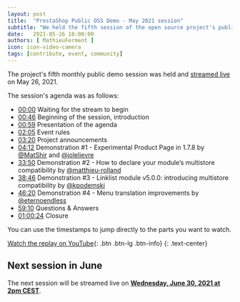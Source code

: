 ```yaml
---
layout: post
title:  "PrestaShop Public OSS Demo - May 2021 session"
subtitle: "We held the fifth session of the open source project's public demo"
date:   2021-05-26 18:00:00
authors: [ MathieuFerment ]
icon: icon-video-camera
tags: [contribute, event, community]
---
```


The project's fifth monthly public demo session was held and [streamed live](https://www.youtube.com/watch?v=MQzTL1J5oGQ) on May 26, 2021.

The session's agenda was as follows:

- [00:00](https://www.youtube.com/watch?v=MQzTL1J5oGQ) Waiting for the stream to begin
- [00:46](https://www.youtube.com/watch?v=MQzTL1J5oGQ&t=46) Beginning of the session, introduction
- [00:59](https://www.youtube.com/watch?v=MQzTL1J5oGQ&t=59) Presentation of the agenda
- [02:05](https://www.youtube.com/watch?v=MQzTL1J5oGQ&t=125) Event rules
- [03:20](https://www.youtube.com/watch?v=MQzTL1J5oGQ&t=200) Project announcements
- [04:12](https://www.youtube.com/watch?v=MQzTL1J5oGQ&t=252) Demonstration #1 - Experimental Product Page in 1.7.8 by [@MatShir](https://github.com/MatShir) and [@jolelievre](https://github.com/jolelievre)
- [33:50](https://www.youtube.com/watch?v=MQzTL1J5oGQ&t=2030) Demonstration #2 - How to declare your module’s multistore compatibility by [@matthieu-rolland](https://github.com/matthieu-rolland)
- [38:46](https://www.youtube.com/watch?v=MQzTL1J5oGQ&t=2326) Demonstration #3 - Linklist module v5.0.0: introducing multistore compatibility by [@kpodemski](https://github.com/kpodemski)
- [46:20](https://www.youtube.com/watch?v=MQzTL1J5oGQ&t=2780) Demonstration #4 - Menu translation improvements by [@eternoendless](https://github.com/eternoendless)
- [59:10](https://www.youtube.com/watch?v=MQzTL1J5oGQ&t=3550) Questions & Answers
- [01:00:24](https://www.youtube.com/watch?v=MQzTL1J5oGQ&t=3624) Closure


You can use the timestamps to jump directly to the parts you want to watch.

[Watch the replay on YouTube](https://www.youtube.com/watch?v=MQzTL1J5oGQ){: .btn .btn-lg .btn-info}
{: .text-center}

## Next session in June

The next session will be streamed live on [**Wednesday, June 30, 2021 at 2pm CEST**](https://www.youtube.com/watch?v=Flyqo21eICg).

